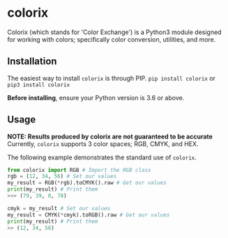 # colorix
Colorix (which stands for 'Color Exchange') is a Python3 module designed for working with colors; specifically color conversion, utilities, and more.

## Installation
The easiest way to install `colorix` is through PIP.
`pip install colorix` or `pip3 install colorix`

**Before installing**, ensure your Python version is 3.6 or above.

## Usage
**NOTE: Results produced by colorix are not guaranteed to be accurate**
Currently, `colorix` supports 3 color spaces; RGB, CMYK, and HEX.

The following example demonstrates the standard use of `colorix`.

```py
from colorix import RGB # Import the RGB class
rgb = (12, 34, 56) # Set our values
my_result = RGB(*rgb).toCMYK().raw # Get our values
print(my_result) # Print them
>>> (79, 39, 0, 78)

cmyk = my_result # Set our values
my_result = CMYK(*cmyk).toRGB().raw # Get our values
print(my_result) # Print them
>> (12, 34, 56)
```
